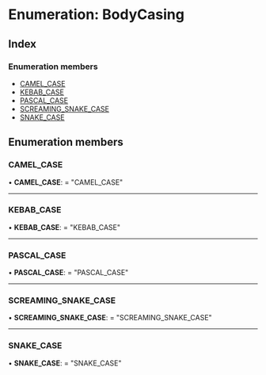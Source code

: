 # Enumeration: BodyCasing

## Index

### Enumeration members

* [CAMEL_CASE](bodycasing.md#camel_case)
* [KEBAB_CASE](bodycasing.md#kebab_case)
* [PASCAL_CASE](bodycasing.md#pascal_case)
* [SCREAMING_SNAKE_CASE](bodycasing.md#screaming_snake_case)
* [SNAKE_CASE](bodycasing.md#snake_case)

## Enumeration members

###  CAMEL_CASE

• **CAMEL_CASE**: = "CAMEL_CASE"

___

###  KEBAB_CASE

• **KEBAB_CASE**: = "KEBAB_CASE"

___

###  PASCAL_CASE

• **PASCAL_CASE**: = "PASCAL_CASE"

___

###  SCREAMING_SNAKE_CASE

• **SCREAMING_SNAKE_CASE**: = "SCREAMING_SNAKE_CASE"

___

###  SNAKE_CASE

• **SNAKE_CASE**: = "SNAKE_CASE"
